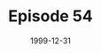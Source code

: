 ---
layout: podcast
title: Episode 54 
number: 54
subtitle: 
summary: 
date: 1999-12-31
location: https://dl.dropboxusercontent.com/s/7ltwcxcchgovbq7/watir_podcast_54.mp3?dl=0
size: 
duration: 
---